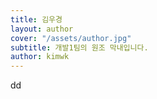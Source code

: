 ```yaml
---
title: 김우경
layout: author
cover: "/assets/author.jpg"
subtitle: 개발1팀의 원조 막내입니다.
author: kimwk
---
```


dd